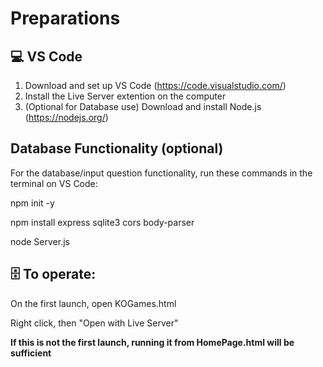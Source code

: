 # Preparations

## 💻 VS Code
1. Download and set up VS Code (https://code.visualstudio.com/)
2. Install the Live Server extention on the computer
3. (Optional for Database use) Download and install Node.js (https://nodejs.org/)

## Database Functionality (optional)
For the database/input question functionality, run these commands in the terminal on VS Code:

npm init -y

npm install express sqlite3 cors body-parser

node Server.js

## 🗄️ To operate:
On the first launch, open KOGames.html

Right click, then "Open with Live Server"

**If this is not the first launch, running it from HomePage.html will be sufficient**
